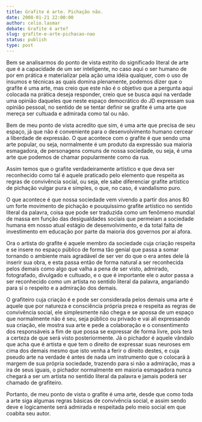 ```yaml
---
title: Grafite é arte. Pichação não.
date: 2008-01-21 22:00:00
author: celio.lasmar
debate: Grafite é arte?
slug: grafite-e-arte-pichacao-nao
status: publish 
type: post
---
```


Bem se analisarmos do ponto de vista estrito do significado literal de arte que é a capacidade de um ser inteligente, no caso aqui o ser humano de por em prática e materializar pela ação uma idéia qualquer, com o uso de insumos e técnicas as quais domina plenamente, podemos dizer que o grafite é uma arte, mas creio que este não é o objetivo que a pergunta aqui colocada na prática deseja responder, creio que se busca aqui na verdade uma opinião daqueles que neste espaço democrático do JD expressam sua opinião pessoal, no sentido de se tentar definir se grafite é uma arte que mereça ser cultuada e admirada como tal ou não.  

  

Bem de meu ponto de vista acredito que sim, é uma arte que precisa de seu espaço, já que não é conveniente para o desenvolvimento humano cercear a liberdade de expressão. O que acontece com o grafite é que sendo uma arte popular, ou seja, normalmente é um produto da expressão sua maioria esmagadora, de personagens comuns de nossa sociedade, ou seja, é uma arte que podemos de chamar popularmente como da rua.  

  

Assim temos que o grafite verdadeiramente artístico e que deva ser reconhecido como tal é aquele praticado pelo elemento que respeita as regras de convivência social, ou seja, ele sabe diferenciar grafite artístico de pichação vulgar pura e simples, o que, no caso, é vandalismo puro.  

  

O que acontece é que nossa sociedade vem vivendo a partir dos anos 80 um forte movimento de pichação e pouquíssimo grafite artístico no sentido literal da palavra, coisa que pode ser traduzida como um fenômeno mundial de massa em função das desigualdades sociais que permeiam a sociedade humana em nosso atual estágio de desenvolvimento, e da total falta de investimento em educação por parte da maioria dos governos por aí afora.   

  

Ora o artista do grafite é aquele membro da sociedade cuja criação respeita e se insere no espaço público de forma tão genial que passa a somar tornando o ambiente mais agradável de ser ver do que o era antes dele lá inserir sua obra, e esta passa então de forma natural a ser reconhecida pelos demais como algo que valha a pena de ser visto, admirado, fotografado, divulgado e cultuado, e o que é importante ele o autor passa a ser reconhecido como um artista no sentido literal da palavra, angariando para sí o respeito e a admiração dos demais.  

  

O grafiteiro cuja criação é e pode ser considerada pelos demais uma arte é aquele que por natureza e consciência própria preza e respeita as regras de convivência social, ele simplesmente não chega e se apossa de um espaço que normalmente não é seu, seja público ou privado e vai ali expressando sua criação, ele mostra sua arte e pede a colaboração e o consentimento dos responsáveis a fim de que possa se expressar de forma livre, pois terá a certeza de que será visto posteriormente. Já o pichador é aquele vândalo que acha que é artista e que tem o direito de expressar suas neuroses em cima dos demais mesmo que isto venha a ferir o direito destes, e cuja pseudo arte na verdade é antes de nada um instrumento que o colocará à margem de sua própria sociedade, trazendo para si não a admiração, mas a ira de seus iguais, o pichador normalmente em maioria esmagadora nunca chegará a ser um artista no sentido literal da palavra e jamais poderá ser chamado de grafiteiro.  

  

Portanto, de meu ponto de vista o grafite é uma arte, desde que como toda a arte siga algumas regras básicas de convivência social, e assim sendo deve e logicamente será admirada e respeitada pelo meio social em que coabita seu autor.
